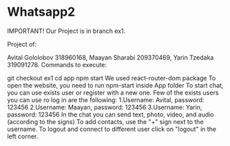 # Whatsapp2
IMPORTANT! Our Project is in branch ex1.

Project of:

Avital Gololobov 318960168,
Maayan Sharabi 209370469,
Yarin Tzedaka 319091278.
Commands to execute:

git checkout ex1
cd app
npm start
We used react-router-dom package To open the website, you need to run npm-start inside App folder To start chat, you can use exists user or register with a new one. Few of the exists users you can use ro log in are the following: 1.Username: Avital, password: 123456 2.Username: Maayan, password: 123456 3.Username: Yarin, password: 123456 In the chat you can send text, photo, video, and audio (according to the signs) To add contacts, use the "+" sign next to the username. To logout and connect to different user click on "logout" in the left corner.
